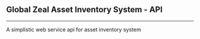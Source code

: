 ## Global Zeal Asset Inventory System - API
---------------
A simplistic web service api for asset inventory system
